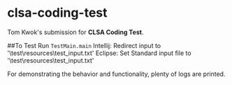 # clsa-coding-test
Tom Kwok's submission for **CLSA Coding Test**.

##To Test
Run `TestMain.main`
Intellij: Redirect input to '\test\resources\test_input.txt'
Eclipse: Set Standard input file to '\test\resources\test_input.txt'

For demonstrating the behavior and functionality, plenty of logs are printed.
